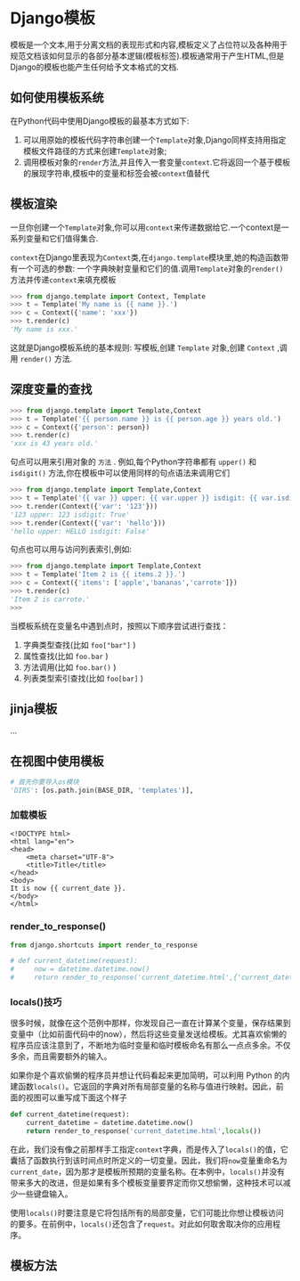 # Django模板

模板是一个文本,用于分离文档的表现形式和内容,模板定义了占位符以及各种用于规范文档该如何显示的各部分基本逻辑(模板标签).模板通常用于产生HTML,但是Django的模板也能产生任何给予文本格式的文档.

## 如何使用模板系统

在Python代码中使用Django模板的最基本方式如下:

1. 可以用原始的模板代码字符串创建一个`Template`对象,Django同样支持用指定模板文件路径的方式来创建`Template`对象;
2. 调用模板对象的`render`方法,并且传入一套变量`context`.它将返回一个基于模板的展现字符串,模板中的变量和标签会被`context`值替代

## 模板渲染

一旦你创建一个`Template`对象,你可以用`context`来传递数据给它.一个context是一系列变量和它们值得集合.

`context`在Django里表现为`Context`类,在`django.template`模块里,她的构造函数带有一个可选的参数: 一个字典映射变量和它们的值.调用`Template`对象的`render()`方法并传递`context`来填充模板

```python
>>> from django.template import Context, Template
>>> t = Template('My name is {{ name }}.')
>>> c = Context({'name': 'xxx'})
>>> t.render(c)
'My name is xxx.'
```

这就是Django模板系统的基本规则: 写模板,创建 `Template` 对象,创建 `Context` ,调用 `render()` 方法.

## 深度变量的查找

```python
>>> from django.template import Template,Context
>>> t = Template('{{ person.name }} is {{ person.age }} years old.')
>>> c = Context({'person': person})
>>> t.render(c)
'xxx is 43 years old.'
```

句点可以用来引用对象的 `方法` . 例如,每个Python字符串都有 `upper()` 和 `isdigit()` 方法,你在模板中可以使用同样的句点语法来调用它们

```python
>>> from django.template import Template,Context
>>> t = Template('{{ var }} upper: {{ var.upper }} isdigit: {{ var.isdigit }}')
>>> t.render(Context({'var': '123'}))
'123 upper: 123 isdigit: True'
>>> t.render(Context({'var': 'hello'}))
'hello upper: HELLO isdigit: False'
```

句点也可以用与访问列表索引,例如:

```python
>>> from django.template import Template,Context
>>> t = Template('Item 2 is {{ items.2 }}.')
>>> c = Context({'items': ['apple','bananas','carrote']})
>>> t.render(c)
'Item 2 is carrote.'
>>>
```

当模板系统在变量名中遇到点时，按照以下顺序尝试进行查找：

1. 字典类型查找(比如 `foo["bar"]` )
2. 属性查找(比如 `foo.bar` )
3. 方法调用(比如 `foo.bar()` )
4. 列表类型索引查找(比如 `foo[bar]` )

## jinja模板

...

## 在视图中使用模板

```python
# 首先你要导入os模块
'DIRS': [os.path.join(BASE_DIR, 'templates')],
```

### 加载模板

```jinja2
<!DOCTYPE html>
<html lang="en">
<head>
    <meta charset="UTF-8">
    <title>Title</title>
</head>
<body>
It is now {{ current_date }}.
</body>
</html>
```

### render_to_response()

```python
from django.shortcuts import render_to_response

# def current_datetime(request):
#     now = datetime.datetime.now()
#     return render_to_response('current_datetime.html',{'current_datetime': now})
```

### locals()技巧

很多时候，就像在这个范例中那样，你发现自己一直在计算某个变量，保存结果到变量中（比如前面代码中的now），然后将这些变量发送给模板。尤其喜欢偷懒的程序员应该注意到了，不断地为临时变量和临时模板命名有那么一点点多余。不仅多余，而且需要额外的输入。

如果你是个喜欢偷懒的程序员并想让代码看起来更加简明，可以利用 Python 的内建函数`locals()`。它返回的字典对所有局部变量的名称与值进行映射。因此，前面的视图可以重写成下面这个样子

```python
def current_datetime(request):
    current_datetime = datetime.datetime.now()
    return render_to_response('current_datetime.html',locals())
```

在此，我们没有像之前那样手工指定`context`字典，而是传入了`locals()`的值，它囊括了函数执行到该时间点时所定义的一切变量。因此，我们将`now`变量重命名为`current_date`，因为那才是模板所预期的变量名称。在本例中，`locals()`并没有带来多大的改进，但是如果有多个模板变量要界定而你又想偷懒，这种技术可以减少一些键盘输入。

使用`locals()`时要注意是它将包括所有的局部变量，它们可能比你想让模板访问的要多。在前例中，`locals()`还包含了`request`。对此如何取舍取决你的应用程序。

## 模板方法